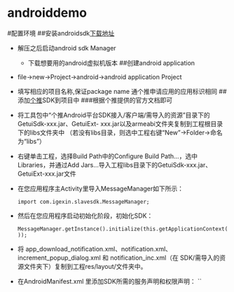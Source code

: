androiddemo
===========
#配置环境
##安装androidsdk[下载地址]
* 解压之后启动android sdk Manager
  * 下载想要用的android虚拟机版本
##创建android application
* file->new->Project->android->android application Project
* 填写相应的项目名称,保证package name 通个推申请应用的应用标识相同
##添加[个推]SDK到项目中
###根据个推提供的官方文档即可
* 将工具包中“个推Android平台SDK接入/客户端/需导入的资源”目录下的GetuiSdk-xxx.jar、GetuiExt- xxx.jar以及armeabi文件夹复制到工程根目录下的libs文件夹中
（若没有libs目录，则选中工程右键“New”->Folder->命名为“libs”）

* 右键单击工程，选择Build Path中的Configure Build Path...，选中Libraries，并通过Add Jars...导入工程libs目录下的GetuiSdk-xxx.jar、GetuiExt-xxx.jar文件

* 在您应用程序主Activity里导入MessageManager如下所示：
  
  `import com.igexin.slavesdk.MessageManager;`

* 然后在您应用程序启动初始化阶段，初始化SDK：

  `MessageManager.getInstance().initialize(this.getApplicationContext());`
* 将 app_download_notification.xml、notification.xml、increment_popup_dialog.xml 和 notification_inc.xml（在 SDK/需导入的资源文件夹下）复制到工程res/layout/文件夹中。
* 在AndroidManifest.xml 里添加SDK所需的服务声明和权限声明：
  ``

[下载地址]:http://developer.android.com/sdk/index.html
[个推]:http://www.igetui.com/
